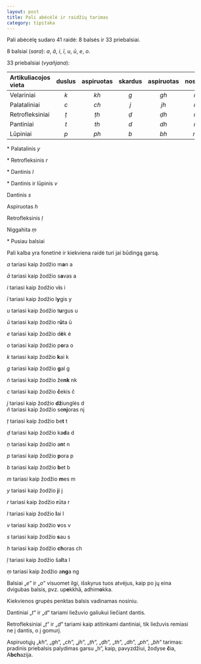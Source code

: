 ```yaml
---
layout: post
title: Pali abėcėlė ir raidžių tarimas
category: tipitaka
---
```

Pali abėcėlę sudaro 41 raidė: 8 balsės ir 33 priebalsiai.

8 balsiai (_sara_): _a_, _ā_, _i_, _ī_, _u_, _ū_, _e_, _o_.

33 priebalsiai (_vyañjana_):

| Artikuliacojos vieta |  duslus | aspiruotas | skardus |  aspiruotas |  nosinis   |  grupė |
| :-------------------- | :-------: | :----------: | :-------: | :-----------: | :----------: | ------: |
| Velariniai           |   _k_   |  _kh_      |  _g_    |  _gh_       |  _ṅ_       |  ka    |
| Palataliniai         |    _c_  |  _ch_      |  _j_    |  _jh_       |  _ñ_       |   ca   |
| Retrofleksiniai      |  _ṭ_    |  _ṭh_      |  _ḍ_    |  _ḍh_       |  _ṇ_       |  ṭa    |
| Pantiniai            |  _t_    |  _th_      |  _d_    |  _dh_       |  _n_     | ta |
| Lūpiniai             |  _p_    |  _ph_      |  _b_    |  _bh_       |  _m_    | pa |
  
  \* Palatalinis           _y_  
 
  \* Retrofleksinis        _r_  

  \* Dantinis              _l_  

  \* Dantinis ir lūpinis   _v_ 

  Dantinis              _s_  

  Aspiruotas            _h_  

  Retrofleksinis        _ḷ_  

  Niggahita             _ṃ_ 

\* Pusiau balsiai

Pali kalba yra fonetinė ir kiekviena raidė turi jai būdingą garsą.

  _a_   tariasi kaip žodžio   m**a**n     a  

  _ā_   tariasi kaip žodžio   s**a**vas   a  

<!--break-->

 _i_   tariasi kaip žodžio   v**i**s                i  

  _ī_  tariasi kaip žodžio   l**y**gis             y  

  _u_   tariasi kaip žodžio   t**u**rgus        u  

  _ū_   tariasi kaip žodžio   r**ū**ta            ū  

  _e_   tariasi kaip žodžio   d**ė**k             ė  

  _o_   tariasi kaip žodžio   p**o**ra           o  

  _k_   tariasi kaip žodžio   **k**ai               k  

  _g_   tariasi kaip žodžio   **g**al              g  

  _ṅ_   tariasi kaip žodžio   že**nk**          nk  

  _c_   tariasi kaip žodžio   **č**ekis          č  

  _j_   tariasi kaip žodžio   **dž**iunglės   d\
  _ñ_   tariasi kaip žodžio   se**nj**oras   nj  

  _ṭ_   tariasi kaip žodžio   be**t**               t  

  _ḍ_   tariasi kaip žodžio   ka**d**a           d  

  _ṇ_   tariasi kaip žodžio   a**n**t              n  

  _p_   tariasi kaip žodžio   **p**ora           p  

  _b_   tariasi kaip žodžio   **b**et              b  

  _m_  tariasi kaip žodžio   **m**es          m  

  _y_   tariasi kaip žodžio   **j**i                  j  

  _r_   tariasi kaip žodžio   **r**ūta             r  

  _l_   tariasi kaip žodžio   **l**ai                l  

  _v_   tariasi kaip žodžio   **v**os             v  

  _s_   tariasi kaip žodžio   **s**au            s  

  _h_   tariasi kaip žodžio   **ch**oras      ch  

  _ḷ_   tariasi kaip žodžio   ša**l**ta             l  

  _ṃ_   tariasi kaip žodžio   a**ng**a         ng  

Balsiai „_e_“ ir „_o_“ visuomet ilgi, išskyrus tuos atvėjus, kaip po jų eina dvigubas balsis, pvz. up**e**kkhā, adhim**o**kka.

Kiekvienos grupės penktas balsis vadinamas nosiniu.

Dantiniai „_t_“ ir „_d_“ tariami liežuvio galiukui liečiant dantis.

Retrofleksiniai „_ṭ_“ ir „_ḍ_“ tariami kaip atitinkami dantiniai, tik liežuvis remiasi ne į dantis, o į gomurį.

Aspiruotųjų „_kh_“, „_gh_“, „_ch_“, „_jh_“, „_ṭh_“, „_ḍh_“, „_th_“, „_dh_“, „_ph_“, „_bh_“ tarimas: pradinis priebalsis palydimas garsu „h“, kaip, pavyzdžiui, žodyse **č**ia, A**bch**azija.
